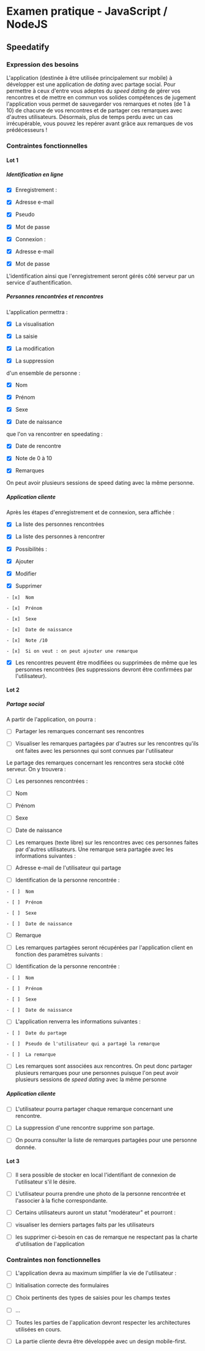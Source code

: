 # Examen pratique - JavaScript / NodeJS

## Speedatify

### Expression des besoins

L'application (destinée à être utilisée principalement sur mobile) à développer est une application de *dating* avec partage social. Pour permettre à ceux d'entre vous adeptes du *speed dating* de gérer vos rencontres et de mettre en commun vos solides compétences de jugement
l'application vous permet de sauvegarder vos remarques et notes (de 1 à 10) de chacune de vos rencontres et de partager ces remarques avec d'autres utilisateurs. Désormais, plus de temps perdu avec un cas irrécupérable, vous pouvez les repérer avant grâce aux remarques de vos prédécesseurs !

### Contraintes fonctionnelles

#### Lot 1

##### Identification en ligne

- [x]  Enregistrement :
  
  - [x]  Adresse e-mail
  
  - [x]  Pseudo
  
  - [x]  Mot de passe

- [x]  Connexion : 
  
  - [x]  Adresse e-mail
  
  - [x]  Mot de passe

L'identification ainsi que l'enregistrement seront gérés côté serveur par un service d'authentification.

##### Personnes rencontrées et rencontres

L'application permettra :

- [x]  La visualisation 

- [x]  La saisie 

- [x]  La modification 

- [x]  La suppression 

d'un ensemble de personne :

- [x]  Nom

- [x]  Prénom

- [x]  Sexe

- [x]  Date de naissance

que l'on va rencontrer en speedating :

- [x]  Date de rencontre

- [x]  Note de 0 à 10

- [x]  Remarques

On peut avoir plusieurs sessions de speed dating avec la même personne.

##### Application cliente

Après les étapes d'enregistrement et de connexion, sera affichée :

- [x]  La liste des personnes rencontrées

- [x]  La liste des personnes à rencontrer 

- [x]  Possibilités :
  
  - [x]  Ajouter
  
  - [x]  Modifier
  
  - [x]  Supprimer
    
    - [x]  Nom
    
    - [x]  Prénom
    
    - [x]  Sexe
    
    - [x]  Date de naissance
    
    - [x]  Note /10
    
    - [x]  Si on veut : on peut ajouter une remarque

- [x]  Les rencontres peuvent être modifiées ou supprimées de même que les personnes rencontrées (les suppressions devront être confirmées par l'utilisateur).

#### Lot 2

##### Partage social

A partir de l'application, on pourra : 

- [ ]  Partager les remarques concernant ses rencontres

- [ ]  Visualiser les remarques partagées par d'autres sur les rencontres qu'ils ont faites avec les personnes qui sont connues par l'utilisateur

Le partage des remarques concernant les rencontres sera stocké côté serveur. On y trouvera :

- [ ]  Les personnes rencontrées :
  
  - [ ]  Nom
  
  - [ ]  Prénom
  
  - [ ]  Sexe
  
  - [ ]  Date de naissance

- [ ]  Les remarques (texte libre) sur les rencontres avec ces personnes  faites par d'autres utilisateurs. Une remarque sera partagée avec les informations suivantes :
  
  - [ ]  Adresse e-mail de l'utilisateur qui partage
  
  - [ ]  Identification de la personne rencontrée :
    
    - [ ]  Nom
    
    - [ ]  Prénom
    
    - [ ]  Sexe
    
    - [ ]  Date de naissance
  
  - [ ]  Remarque

- [ ]  Les remarques partagées seront récupérées par l'application client en fonction des paramètres suivants :
  
  - [ ]  Identification de la personne rencontrée :
    
    - [ ]  Nom
    
    - [ ]  Prénom
    
    - [ ]  Sexe
    
    - [ ]  Date de naissance
  
  - [ ]  L'application renverra les informations suivantes :
    
    - [ ]  Date du partage
    
    - [ ]  Pseudo de l'utilisateur qui a partagé la remarque
    
    - [ ]  La remarque

- [ ]  Les remarques sont associées aux rencontres. On peut donc partager plusieurs remarques pour une personnes puisque l'on peut avoir plusieurs sessions de *speed dating* avec la même personne

##### Application cliente

- [ ]  L'utilisateur pourra partager chaque remarque concernant une rencontre.

- [ ]  La suppression d'une rencontre supprime son partage.

- [ ]  On pourra consulter la liste de remarques partagées pour une personne donnée.

#### Lot 3

- [ ]  Il sera possible de stocker en local l'identifiant de connexion de l'utilisateur s'il le désire.

- [ ]  L'utilisateur pourra prendre une photo de la personne rencontrée et l'associer à la fiche correspondante.

- [ ]  Certains utilisateurs auront un statut "modérateur" et pourront : 
  
  - [ ]  visualiser les derniers partages faits par les utilisateurs 
  
  - [ ]  les supprimer ci-besoin en cas de remarque ne respectant pas la charte d'utilisation de l'application



### Contraintes non fonctionnelles

- [ ]  L'application devra au maximum simplifier la vie de l'utilisateur :
  
  - [ ]  Initialisation correcte des formulaires
  
  - [ ]  Choix pertinents des types de saisies pour les champs textes
  
  - [ ]  ...

- [ ]  Toutes les parties de l'application devront respecter les architectures utilisées en cours.

- [ ]  La partie cliente devra être développée avec un design mobile-first.

